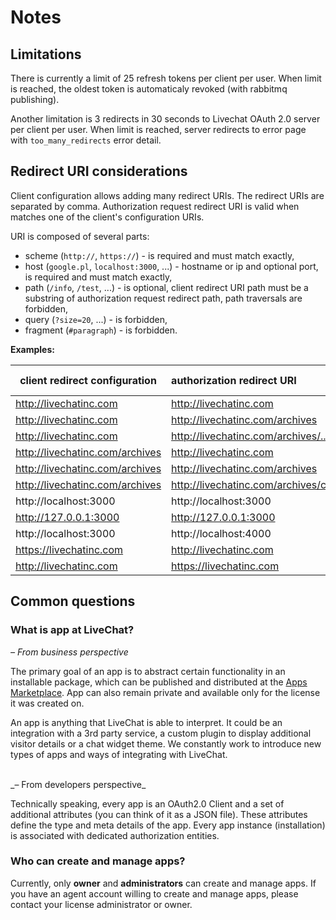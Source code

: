 # Notes

## Limitations

There is currently a limit of 25 refresh tokens per client per user. When limit is reached, the oldest token is automaticaly revoked (with rabbitmq publishing). 

Another limitation is 3 redirects in 30 seconds to Livechat OAuth 2.0 server per client per user. When limit is reached, server redirects to error page with `too_many_redirects` error detail.

## Redirect URI considerations

Client configuration allows adding many redirect URIs. The redirect URIs are separated by comma. Authorization request redirect URI is valid when matches one of the client's configuration URIs.

URI is composed of several parts:

* scheme (`http://`, `https://`) - is required and must match exactly,
* host (`google.pl`, `localhost:3000`, ...) - hostname or ip and optional port, is required and must match exactly,
* path (`/info`, `/test`, ...) - is optional, client redirect URI path must be a substring of authorization request redirect path, path traversals are forbidden,
* query (`?size=20`, ...) - is forbidden,
* fragment (`#paragraph`) - is forbidden.

**Examples:**

| client redirect configuration      | authorization redirect URI            | is valid|
| ---------------------------------- |:--------------------------------------| --------|
| http://livechatinc.com             | http://livechatinc.com                | yes     |
| http://livechatinc.com             | http://livechatinc.com/archives       | yes     |
| http://livechatinc.com             | http://livechatinc.com/archives/../   | no      |
| http://livechatinc.com/archives    | http://livechatinc.com                | no      |
| http://livechatinc.com/archives    | http://livechatinc.com/archives       | yes     |
| http://livechatinc.com/archives    | http://livechatinc.com/archives/chats | yes     |
| http://localhost:3000              | http://localhost:3000                 | yes     |
| http://127.0.0.1:3000              | http://127.0.0.1:3000                 | yes     |
| http://localhost:3000              | http://localhost:4000                 | no      |
| https://livechatinc.com            | http://livechatinc.com                | no      |
| http://livechatinc.com             | https://livechatinc.com               | no      |


## Common questions

### What is app at LiveChat?

_– From business perspective_

The primary goal of an app is to abstract certain functionality in an installable package, which can be published and distributed at the [Apps Marketplace](https://my.livechatinc.com/settings/apps/). App can also remain private and available only for the license it was created on.

An app is anything that LiveChat is able to interpret. It could be an integration with a 3rd party service, a custom plugin to display additional visitor details or a chat widget theme. We constantly work to introduce new types of apps and ways of integrating with LiveChat.

<br>
_– From developers perspective_

Technically speaking, every app is an OAuth2.0 Client and a set of additional attributes (you can think of it as a JSON file). These attributes define the type and meta details of the app. Every app instance (installation) is associated with dedicated authorization entities.

### Who can create and manage apps?

Currently, only **owner** and **administrators** can create and manage apps. If you have an agent account willing to create and manage apps, please contact your license administrator or owner.